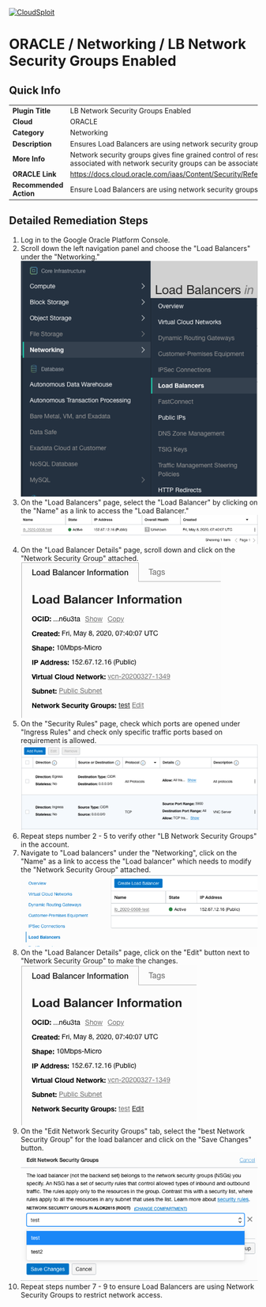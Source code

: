 [![CloudSploit](https://cloudsploit.com/img/logo-new-big-text-100.png "CloudSploit")](https://cloudsploit.com)

# ORACLE / Networking / LB Network Security Groups Enabled

## Quick Info

| | |
|-|-|
| **Plugin Title** | LB Network Security Groups Enabled |
| **Cloud** | ORACLE |
| **Category** | Networking |
| **Description** | Ensures Load Balancers are using network security groups to restrict network access. |
| **More Info** | Network security groups gives fine grained control of resources. Security rules associated with network security groups can be associated with specific resources. |
| **ORACLE Link** | https://docs.cloud.oracle.com/iaas/Content/Security/Reference/networking_security.htm |
| **Recommended Action** | Ensure Load Balancers are using network security groups to restrict network access. |

## Detailed Remediation Steps
1. Log in to the Google Oracle Platform Console.
2. Scroll down the left navigation panel and choose the "Load Balancers" under the "Networking." </br> <img src="/resources/oracle/networking/lb-network-security-groups-enabled/step2.png"/>
3. On the "Load Balancers" page, select the "Load Balancer" by clicking on the "Name" as a link to access the "Load Balancer."</br>  <img src="/resources/oracle/networking/lb-network-security-groups-enabled/step3.png"/>
4. On the "Load Balancer Details" page, scroll down and click on the "Network Security Group" attached.</br>  <img src="/resources/oracle/networking/lb-network-security-groups-enabled/step4.png"/>
5. On the "Security Rules" page, check which ports are opened under "Ingress Rules" and check only specific traffic ports based on requirement is allowed.</br>  <img src="/resources/oracle/networking/lb-network-security-groups-enabled/step5.png"/>
6. Repeat steps number 2 - 5 to verify other "LB Network Security Groups" in the account.</br>
7. Navigate to "Load balancers" under the "Networking", click on the "Name" as a link to access the "Load balancer" which needs to modify the "Network Security Group" attached.</br>  <img src="/resources/oracle/networking/lb-network-security-groups-enabled/step7.png"/>
8. On the "Load Balancer Details" page, click on the "Edit" button next to "Network Security Group" to make the changes.</br>  <img src="/resources/oracle/networking/lb-network-security-groups-enabled/step8.png"/>
9. On the "Edit Network Security Groups" tab, select the "best Network Security Group" for the load balancer and click on the "Save Changes" button.</br>  <img src="/resources/oracle/networking/lb-network-security-groups-enabled/step9.png"/>
10. Repeat steps number 7 - 9 to ensure Load Balancers are using Network Security Groups to restrict network access.</br>
